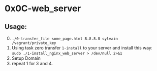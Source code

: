 # 0x0C-web_server

## Usage:
0. `./0-transfer_file some_page.html 8.8.8.8 sylvain /vagrant/private_key`
1. Using task zero transfer `1-install` to your server and install this way: `sudo ./1-install_nginx_web_server > /dev/null 2>&1`
2. Setup Domain
3. repeat 1 for 3 and 4.